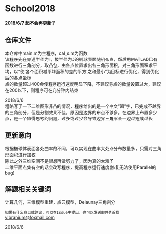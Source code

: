 # School2018

**2018/6/7 起不会再更新了**  

## 仓库文件  

本仓库中main.m为主程序，cal_s.m为函数  
该程序先在赤道半径为1，极半径为3的椭球表面随机布点，然后用MATLAB已有函数进行三角剖分，取凸包，由各点位置求出各三角形面积，对三角形面积求平均，以“使‘各个面积减平均面积的差的平方’之和最小”为目标进行优化，得到优化后的各点坐标  
点的数量超过400会使程序运行速度明显下降，不建议将点的数量设置过大，建议在200以下，则程序可在几分钟内结束

2018/6/6  
粗略写了一下二维图形非凸的情况，程序给出的是一个中文“凹”字，已完成不越界的三角剖分，但是分割效果不佳，原因是边界的布点不够多。在边界上布置多少点，是一个值得思考的问题，过多或过少会导致边界三角形某一边过短或过长  

## 更新意向  

根据椭球体表面各处曲率的不同，可以实现在曲率大处点分布数量多，只需对三角形面积进行加权  
除此之外三维空间不是很想再做努力了，因为真的太难了  
二维平面点集有空的话会改写程序，提高程序运行速度(修复无法使用Parallel的bug)  

## 解题相关关键词  

计算几何，三维模型重建，点云模型，Delaunay三角剖分  

`如果有什么意见或建议，可以在Issue中提出，也可以发送邮件告诉我`  
vibranium@foxmail.com  

2018/6/6
